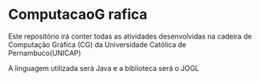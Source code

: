 # ComputacaoG rafica
Este repositório irá conter todas as atividades desenvolvidas 
na cadeira de Computação Gráfica (CG) 
da Universidade Católica de Pernambuco(UNICAP)

A linguagem utilizada será Java e a biblioteca será o JOGL
